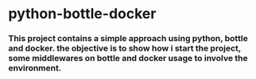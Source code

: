 # python-bottle-docker

### This project contains a simple approach using python, bottle and docker. the objective is to show how i start the project, some middlewares on bottle and docker usage to involve the environment.

